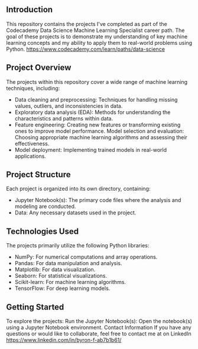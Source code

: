 ## Introduction
This repository contains the projects I've completed as part of the Codecademy Data Science Machine Learning Specialist career path. The goal of these projects is to demonstrate my understanding of key machine learning concepts and my ability to apply them to real-world problems using Python.
https://www.codecademy.com/learn/paths/data-science

## Project Overview
The projects within this repository cover a wide range of machine learning techniques, including:

- Data cleaning and preprocessing: Techniques for handling missing values, outliers, and inconsistencies in data.
- Exploratory data analysis (EDA): Methods for understanding the characteristics and patterns within data.
- Feature engineering: Creating new features or transforming existing ones to improve model performance.
Model selection and evaluation: Choosing appropriate machine learning algorithms and assessing their effectiveness.
- Model deployment: Implementing trained models in real-world applications.

## Project Structure
Each project is organized into its own directory, containing:

- Jupyter Notebook(s): The primary code files where the analysis and modeling are conducted.
- Data: Any necessary datasets used in the project.

## Technologies Used
The projects primarily utilize the following Python libraries:

- NumPy: For numerical computations and array operations.
- Pandas: For data manipulation and analysis.
- Matplotlib: For data visualization.
- Seaborn: For statistical visualizations.   
- Scikit-learn: For machine learning algorithms.
- TensorFlow: For deep learning models.

## Getting Started
To explore the projects:
Run the Jupyter Notebook(s): Open the notebook(s) using a Jupyter Notebook environment.
Contact Information
If you have any questions or would like to collaborate, feel free to contact me at on LinkedIn
https://www.linkedin.com/in/byron-f-ab7b1b61/
